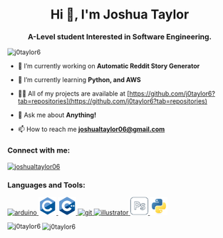 <h1 align="center">Hi 👋, I'm Joshua Taylor</h1>
<h3 align="center">A-Level student Interested in Software Engineering.</h3>

<p align="left"> <img src="https://komarev.com/ghpvc/?username=j0taylor6&label=Profile%20views&color=0e75b6&style=flat" alt="j0taylor6" /> </p>

- 🔭 I’m currently working on **Automatic Reddit Story Generator**

- 🌱 I’m currently learning **Python, and AWS**

- 👨‍💻 All of my projects are available at [https://github.com/j0taylor6?tab=repositories](https://github.com/j0taylor6?tab=repositories)

- 💬 Ask me about **Anything!**

- 📫 How to reach me **joshualtaylor06@gmail.com**

<h3 align="left">Connect with me:</h3>
<p align="left">
<a href="https://linkedin.com/in/joshualtaylor06" target="blank"><img align="center" src="https://raw.githubusercontent.com/rahuldkjain/github-profile-readme-generator/master/src/images/icons/Social/linked-in-alt.svg" alt="joshualtaylor06" height="30" width="40" /></a>
</p>

<h3 align="left">Languages and Tools:</h3>
<p align="left"> <a href="https://www.arduino.cc/" target="_blank" rel="noreferrer"> <img src="https://cdn.worldvectorlogo.com/logos/arduino-1.svg" alt="arduino" width="40" height="40"/> </a> <a href="https://www.cprogramming.com/" target="_blank" rel="noreferrer"> <img src="https://raw.githubusercontent.com/devicons/devicon/master/icons/c/c-original.svg" alt="c" width="40" height="40"/> </a> <a href="https://www.w3schools.com/cpp/" target="_blank" rel="noreferrer"> <img src="https://raw.githubusercontent.com/devicons/devicon/master/icons/cplusplus/cplusplus-original.svg" alt="cplusplus" width="40" height="40"/> </a> <a href="https://git-scm.com/" target="_blank" rel="noreferrer"> <img src="https://www.vectorlogo.zone/logos/git-scm/git-scm-icon.svg" alt="git" width="40" height="40"/> </a> <a href="https://www.adobe.com/in/products/illustrator.html" target="_blank" rel="noreferrer"> <img src="https://www.vectorlogo.zone/logos/adobe_illustrator/adobe_illustrator-icon.svg" alt="illustrator" width="40" height="40"/> </a> <a href="https://www.photoshop.com/en" target="_blank" rel="noreferrer"> <img src="https://raw.githubusercontent.com/devicons/devicon/master/icons/photoshop/photoshop-line.svg" alt="photoshop" width="40" height="40"/> </a> <a href="https://www.python.org" target="_blank" rel="noreferrer"> <img src="https://raw.githubusercontent.com/devicons/devicon/master/icons/python/python-original.svg" alt="python" width="40" height="40"/> </a> </p>

<p><img align="left" src="https://github-readme-stats.vercel.app/api/top-langs?username=j0taylor6&show_icons=true&locale=en&layout=compact" alt="j0taylor6" /></p>

<p>&nbsp;<img align="center" src="https://github-readme-stats.vercel.app/api?username=j0taylor6&show_icons=true&locale=en" alt="j0taylor6" /></p>

